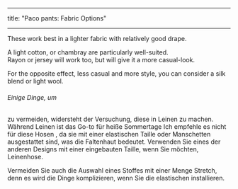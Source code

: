 - - -
title: "Paco pants: Fabric Options"
- - -

These work best in a lighter fabric with relatively good drape.

A light cotton, or chambray are particularly well-suited.  
Rayon or jersey will work too, but will give it a more casual-look.

For the opposite effect, less casual and more style, you can consider a silk blend or light wool.

<Tip>

###### Einige Dinge, um

zu vermeiden, widersteht der Versuchung, diese in Leinen zu machen.
Während Leinen ist das Go-to für heiße Sommertage Ich empfehle es nicht für diese Hosen
, da sie mit einer elastischen Taille oder Manschetten ausgestattet sind, was die Faltenhaut bedeutet.
Verwenden Sie eines der anderen Designs mit einer eingebauten Taille, wenn Sie möchten, Leinenhose.

Vermeiden Sie auch die Auswahl eines Stoffes mit einer Menge Stretch, denn es wird die Dinge komplizieren, wenn Sie die elastischen installieren. 

</Tip>

